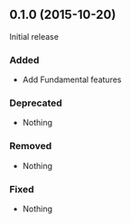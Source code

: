 ## 0.1.0 (2015-10-20)

Initial release

### Added

- Add Fundamental features

### Deprecated

- Nothing

### Removed

- Nothing

### Fixed

- Nothing

